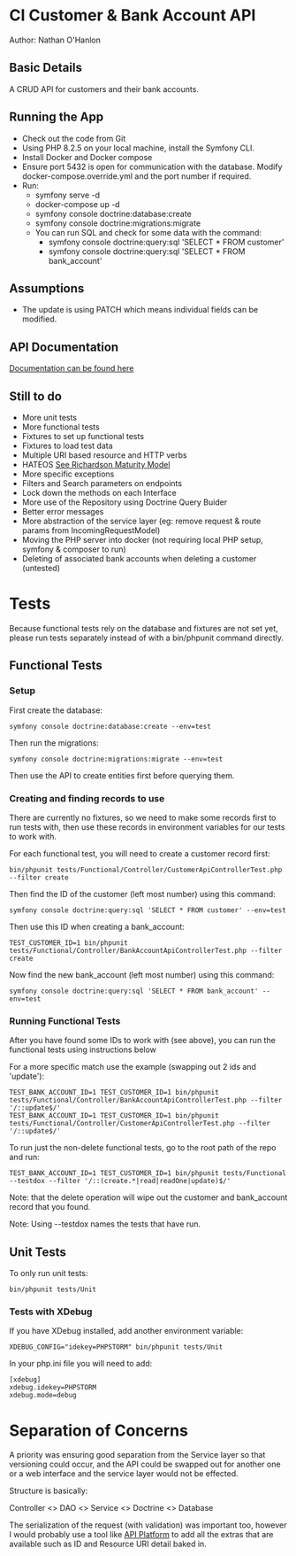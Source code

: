 # CI Customer & Bank Account API
Author: Nathan O'Hanlon

## Basic Details

A CRUD API for customers and their bank accounts.

## Running the App

- Check out the code from Git
- Using PHP 8.2.5 on your local machine, install the Symfony CLI.
- Install Docker and Docker compose
- Ensure port 5432 is open for communication with the database. Modify docker-compose.override.yml and the port number if required.
- Run:
  - symfony serve -d
  - docker-compose up -d
  - symfony console doctrine:database:create
  - symfony console doctrine:migrations:migrate
  - You can run SQL and check for some data with the command:
    - symfony console doctrine:query:sql 'SELECT * FROM customer'
    - symfony console doctrine:query:sql 'SELECT * FROM bank_account'

## Assumptions
 - The update is using PATCH which means individual fields can be modified.

## API Documentation

[Documentation can be found here](https://documenter.getpostman.com/view/1541437/2s9Y5ePLCD)

## Still to do
- More unit tests
- More functional tests
- Fixtures to set up functional tests
- Fixtures to load test data
- Multiple URI based resource and HTTP verbs
- HATEOS [See Richardson Maturity Model](https://www.geeksforgeeks.org/richardson-maturity-model-restful-api/)
- More specific exceptions
- Filters and Search parameters on endpoints
- Lock down the methods on each Interface
- More use of the Repository using Doctrine Query Buider
- Better error messages
- More abstraction of the service layer (eg: remove request & route params from IncomingRequestModel)
- Moving the PHP server into docker (not requiring local PHP setup, symfony & composer to run)
- Deleting of associated bank accounts when deleting a customer (untested)

# Tests

Because functional tests rely on the database and fixtures are not set yet, please run tests separately instead of with a bin/phpunit command directly.

## Functional Tests

### Setup

First create the database:
````
symfony console doctrine:database:create --env=test
````
Then run the migrations:
````
symfony console doctrine:migrations:migrate --env=test 
````

Then use the API to create entities first before querying them.

### Creating and finding records to use

There are currently no fixtures, so we need to make some records first to run tests with, then use these
records in environment variables for our tests to work with.

For each functional test, you will need to create a customer record first:
````
bin/phpunit tests/Functional/Controller/CustomerApiControllerTest.php --filter create
````
Then find the ID of the customer (left most number) using this command:
````
symfony console doctrine:query:sql 'SELECT * FROM customer' --env=test
````
Then use this ID when creating a bank_account:
````
TEST_CUSTOMER_ID=1 bin/phpunit tests/Functional/Controller/BankAccountApiControllerTest.php --filter create
````
Now find the new bank_account (left most number) using this command:
````
symfony console doctrine:query:sql 'SELECT * FROM bank_account' --env=test
````

### Running Functional Tests
After you have found some IDs to work with (see above), you can run the functional tests using instructions below

For a more specific match use the example (swapping out 2 ids and 'update'):
````
TEST_BANK_ACCOUNT_ID=1 TEST_CUSTOMER_ID=1 bin/phpunit tests/Functional/Controller/BankAccountApiControllerTest.php --filter '/::update$/'
TEST_BANK_ACCOUNT_ID=1 TEST_CUSTOMER_ID=1 bin/phpunit tests/Functional/Controller/CustomerApiControllerTest.php --filter '/::update$/'
````

To run just the non-delete functional tests, go to the root path of the repo and run:
````
TEST_BANK_ACCOUNT_ID=1 TEST_CUSTOMER_ID=1 bin/phpunit tests/Functional --testdox --filter '/::(create.*|read|readOne|update)$/'
````
Note: that the delete operation will wipe out the customer and bank_account record that you found.

Note: Using --testdox names the tests that have run.

## Unit Tests

To only run unit tests:
````
bin/phpunit tests/Unit
````

### Tests with XDebug

If you have XDebug installed, add another environment variable:
````
XDEBUG_CONFIG="idekey=PHPSTORM" bin/phpunit tests/Unit
````
In your php.ini file you will need to add:
````
[xdebug]
xdebug.idekey=PHPSTORM
xdebug.mode=debug 
````

# Separation of Concerns

A priority was ensuring good separation from the Service layer so
that versioning could occur, and the API could be swapped out for another one or a web
interface and the service layer would not be effected.

Structure is basically:

Controller <> DAO <> Service <> Doctrine <> Database

The serialization of the request (with validation) was important too, however I would
probably use a tool like [API Platform](https://api-platform.com/) to add all the extras
that are available such as ID and Resource URI detail baked in.
